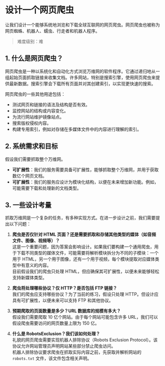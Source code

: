 # 设计一个网页爬虫  

让我们设计一个能够系统地浏览和下载全球互联网的网页爬虫。网页爬虫也被称为网页蜘蛛、机器人、蠕虫、行走者和机器人程序。  
> 难度级别：难

## 1. 什么是网页爬虫？

网页爬虫是一种以系统化和自动化方式浏览万维网的软件程序。它通过递归地从一组起始页面抓取链接来收集文档。许多网站，特别是搜索引擎，使用网页爬虫来提供最新数据。搜索引擎会下载所有页面并对其创建索引，以实现更快速的搜索。

网页爬虫的一些其他用途包括：
- 测试网页和链接的语法及结构是否有效。
- 监控网站的结构或内容变化。
- 为流行网站维护镜像站点。
- 搜索版权侵权内容。
- 构建专用索引，例如对存储在多媒体文件中的内容进行理解的索引。

## 2. 系统需求和目标

假设我们需要抓取整个万维网。

- **可扩展性**：我们的服务需要具备可扩展性，能够抓取整个万维网，并用于获取数亿个网页文档。
- **可扩展性**：我们的服务应设计为模块化结构，以便在未来增加新功能。例如，可能需要下载和处理新的文档类型。

## 3. 一些设计考量

抓取万维网是一个复杂的任务，有多种实现方式。在进一步设计之前，我们需要提出以下问题：

1. **爬虫是否仅针对 HTML 页面？还是需要抓取和存储其他类型的媒体（如音频文件、图像、视频等）？**  
   这是一个重要问题，因为答案会影响设计。如果我们要构建一个通用爬虫，用于下载不同类型的媒体文件，可能需要将解析模块拆分为不同的子模块：一个用于 HTML，另一个用于图像，还有一个用于视频，每个模块提取对应媒体类型中有意义的内容。  
   目前假设我们的爬虫只处理 HTML，但应确保其可扩展性，以便未来能够轻松支持新媒体类型。

2. **爬虫将处理哪些协议？仅 HTTP？是否包括 FTP 链接？**  
   我们的爬虫应支持哪些协议？为了当前的练习，假设只处理 HTTP。但设计应具有可扩展性，以便未来可以支持 FTP 和其他协议。

3. **预期爬取的页面数量是多少？URL 数据库的规模有多大？**  
   假设我们需要爬取 10 亿个网站。由于每个网站可能包含许多 URL，我们可以假设爬虫需要访问的网页数量上限为 150 亿。

4. **什么是 RobotsExclusion？我们该如何处理？**  
   礼貌的网页爬虫需要实现机器人排除协议（Robots Exclusion Protocol）。该协议允许网站管理员声明网站某些部分禁止爬虫访问。  
   机器人排除协议要求爬虫在抓取实际内容之前，先获取并解析网站的 `robots.txt` 文件，该文件包含相关声明。

